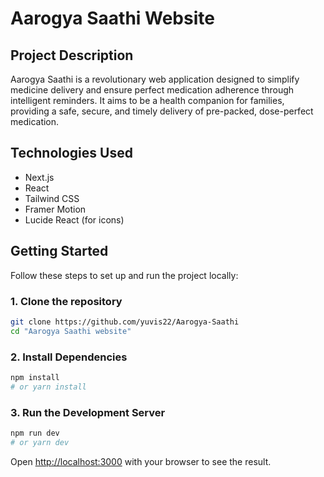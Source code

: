 # Aarogya Saathi Website

## Project Description

Aarogya Saathi is a revolutionary web application designed to simplify medicine delivery and ensure perfect medication adherence through intelligent reminders. It aims to be a health companion for families, providing a safe, secure, and timely delivery of pre-packed, dose-perfect medication.

## Technologies Used

- Next.js
- React
- Tailwind CSS
- Framer Motion
- Lucide React (for icons)

## Getting Started

Follow these steps to set up and run the project locally:

### 1. Clone the repository

```bash
git clone https://github.com/yuvis22/Aarogya-Saathi
cd "Aarogya Saathi website"
```

### 2. Install Dependencies

```bash
npm install
# or yarn install
```

### 3. Run the Development Server

```bash
npm run dev
# or yarn dev
```

Open [http://localhost:3000](http://localhost:3000) with your browser to see the result.

